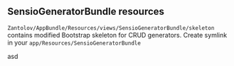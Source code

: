 ## SensioGeneratorBundle resources

`Zantolov/AppBundle/Resources/views/SensioGeneratorBundle/skeleton` contains modified Bootstrap skeleton for CRUD generators.
Create symlink in your `app/Resources/SensioGeneratorBundle`

asd